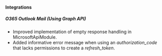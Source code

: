 
#### Integrations
##### O365 Outlook Mail (Using Graph API)
- Improved implementation of empty response handling in MicrosoftApiModule.
- Added informative error message when using an *authorization_code* that lacks permissions to create a *refresh_token*. 
